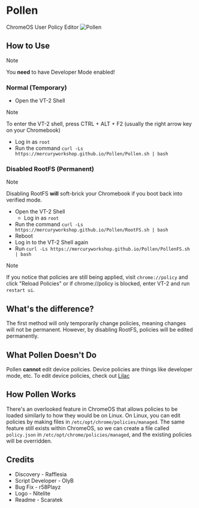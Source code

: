 # Pollen
ChromeOS User Policy Editor
![Pollen](/Pollen.svg)

## How to Use
> [!NOTE]
You **need** to have Developer Mode enabled!
### Normal (Temporary)
- Open the VT-2 Shell
> [!NOTE]
To enter the VT-2 shell, press CTRL + ALT + F2 (usually the right arrow key on your Chromebook)
  - Log in as `root`
- Run the command `curl -Ls https://mercuryworkshop.github.io/Pollen/Pollen.sh | bash`

### Disabled RootFS (Permanent)
> [!NOTE]
Disabling RootFS **will** soft-brick your Chromebook if you boot back into verified mode.
- Open the VT-2 Shell
  - Log in as `root`
- Run the command `curl -Ls https://mercuryworkshop.github.io/Pollen/RootFS.sh | bash`
- Reboot
- Log in to the VT-2 Shell again
- Run `curl -Ls https://mercuryworkshop.github.io/Pollen/PollenFS.sh | bash`
> [!NOTE]
If you notice that policies are still being applied, visit `chrome://policy` and click "Reload Policies" or if chrome://policy is blocked, enter VT-2 and run `restart ui`.

## What's the difference?
The first method will only temporarily change policies, meaning changes will not be permanent. However, by disabling RootFS, policies will be edited permanently.

## What Pollen Doesn't Do
Pollen **cannot** edit device policies. Device policies are things like developer mode, etc. To edit device policies, check out [Lilac](https://github.com/mercuryworkshop/lilac)

## How Pollen Works
There's an overlooked feature in ChromeOS that allows policies to be loaded similarly to how they would be on Linux. On Linux, you can edit policies by making files in `/etc/opt/chrome/policies/managed`. The same feature still exists within ChromeOS, so we can create a file called `policy.json` in `/etc/opt/chrome/policies/managed`, and the existing policies will be overridden.

## Credits
- Discovery - Rafflesia
- Script Developer - OlyB
- Bug Fix - r58Playz
- Logo - Nitelite
- Readme - Scaratek
